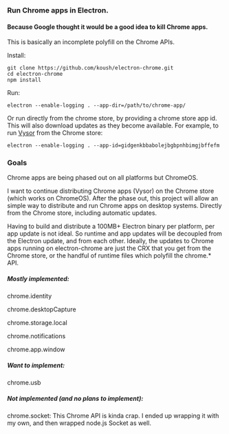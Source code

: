 ### Run Chrome apps in Electron.
#### Because Google thought it would be a good idea to kill Chrome apps.

This is basically an incomplete polyfill on the Chrome APIs.

Install:
```
git clone https://github.com/koush/electron-chrome.git
cd electron-chrome
npm install
```

Run:
```
electron --enable-logging . --app-dir=/path/to/chrome-app/
```

Or run directly from the chrome store, by providing a chrome store app id.
This will also download updates as they become available. For example, to run [Vysor](https://chrome.google.com/webstore/detail/vysor/gidgenkbbabolejbgbpnhbimgjbffefm) from the Chrome store:

```
electron --enable-logging . --app-id=gidgenkbbabolejbgbpnhbimgjbffefm
```

### Goals
Chrome apps are being phased out on all platforms but ChromeOS.

I want to continue distributing Chrome apps (Vysor) on the Chrome store (which works on ChromeOS). After the phase out, this project will allow an simple way to distribute and run Chrome apps on desktop systems. Directly from the Chrome store, including automatic updates.

Having to build and distribute a 100MB+ Electron binary per platform, per app update is not ideal. So runtime and app updates will be decoupled from the Electron update, and from each other. Ideally, the updates to Chrome apps running on electron-chrome
are just the CRX that you get from the Chrome store, or the handful of runtime files which polyfill the chrome.* API.

##### Mostly implemented:

chrome.identity

chrome.desktopCapture

chrome.storage.local

chrome.notifications

chrome.app.window

##### Want to implement:

chrome.usb

##### Not implemented (and no plans to implement):

chrome.socket: This Chrome API is kinda crap. I ended up wrapping it with my own, and then wrapped node.js Socket as well.
